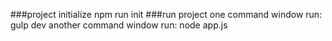 ###project initialize
    npm run init
###run project
    one command window run: gulp dev
    another command window run: node app.js